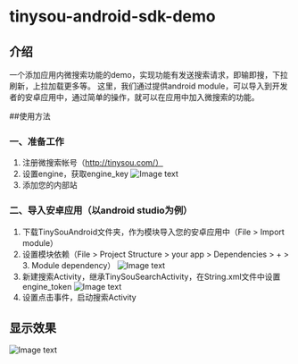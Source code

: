 # tinysou-android-sdk-demo

## 介绍
一个添加应用内微搜索功能的demo，实现功能有发送搜索请求，即输即搜，下拉刷新，上拉加载更多等。
这里，我们通过提供android module，可以导入到开发者的安卓应用中，通过简单的操作，就可以在应用中加入微搜索的功能。

##使用方法

### 一、准备工作
1. 注册微搜索帐号（http://tinysou.com/）
2. 设置engine，获取engine_key
 ![Image text](https://github.com/wangyeming/tinysou-android-sdk-demo/blob/master/ReadmePic/%E4%BB%8B%E7%BB%8D%E5%9B%BE%E7%89%871.png)
3. 添加您的内部站

### 二、导入安卓应用（以android studio为例）
1. 下载TinySouAndroid文件夹，作为模块导入您的安卓应用中（File > Import module）
2. 设置模块依赖（File > Project Structure > your app  >  Dependencies  > + > 3. Module dependency）
![Image text](https://github.com/wangyeming/tinysou-android-sdk-demo/blob/master/ReadmePic/%E4%BB%8B%E7%BB%8D%E5%9B%BE%E7%89%872.png)
3. 新建搜索Activity，继承TinySouSearchActivity，在String.xml文件中设置engine_token
![Image text](https://github.com/wangyeming/tinysou-android-sdk-demo/blob/master/ReadmePic/%E4%BB%8B%E7%BB%8D%E5%9B%BE%E7%89%873.png)
4. 设置点击事件，启动搜索Activity

## 显示效果
![Image text](https://github.com/wangyeming/tinysou-android-sdk-demo/blob/master/ReadmePic/%E4%BB%8B%E7%BB%8D%E5%9B%BE%E7%89%874.png)
